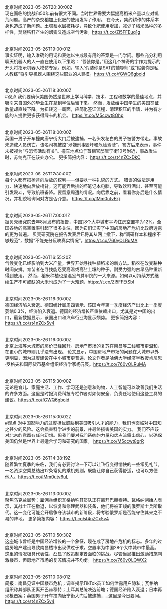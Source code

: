 北京时间2023-05-26T20:30:00Z<br>现在面临的挑战和50年前有很大不同。当时世界需要大幅提高稻米产量以应对饥荒问题。高产的杂交稻加上化肥的使用发挥了作用。
在今天，集约耕作的体系本身也造成了新问题。土壤蓄水层被耗尽，导致化肥使用增加，减少了稻米品种的多样性，焚烧秸秆产生的烟雾又造成空气污染。https://t.co/Zl5FFEuq1g<br><br><br>北京时间2023-05-26T19:00:01Z<br>事实证明，输入准确的用词和表达以生成最有用的答案是一门学问。那些充分利用聊天机器人的人一直在使用以下策略：
“假装你是。”用这几个神奇的字作为提示的开头将指示机器人模仿专家。例如，输入“假装你是SAT的辅导师”或“假装你是私人教练”将引导机器人围绕这些职业的人建模。https://t.co/fGWQ6gboid<br><br><br>北京时间2023-05-26T18:30:00Z<br>#观点 我们要确保美国仍然是世界上学习科学、技术、工程和数学的最佳地点，并吸引来自国外的毕业生在拿到学位后留下来。
然而，发放给中国学生的美国签证数量却直线下降。为扭转这一局面，应简化签证流程，清理积压的申请，并为有才能的人提供更多获得绿卡的机会。
https://t.co/M5ccwt8Ohp<br><br><br>北京时间2023-05-26T18:00:00Z<br>英国一男子开车撞向唐宁街大门后被逮捕。一名头发花白的男子被警方带走。事故未造成人员伤亡。该名司机被控“涉嫌刑事毁坏和危险驾驶”，警方后来表示，事件未被视为“与恐怖活动有关”。撞车地点位于首相官邸唐宁街10号附近，事故发生时，苏纳克正在该处办公。
更多简报内容： https://t.co/st4nZCxDkC<br><br><br>北京时间2023-05-26T17:30:00Z<br>每个人都有把椅背向后放的权利——但要以一种礼貌的方式。
错误的做法是用力、快速地向后放椅背。这可能弄后排的坏笔记本电脑，导致饮料洒出，甚至可能引发殴斗，导致航班备降。要留意周遭的情况。向后靠之前，看看你身后是什么情况，并礼貌地询问对方是否介意。 https://t.co/lMm0utvEkj<br><br><br>北京时间2023-05-26T17:00:01Z<br>据贝壳研究院去年8月发布的报告，中国28个大中城市平均住房空置率为12%。全国各地的高空置率引起了很多关注，因为它们证实了中国的房地产危机比政府透露的更为普遍。
贝壳研究院在报告发表后已将其从网上撤下，称“调研样本和程序不够规范”，数据“不能充分反映真实情况”。https://t.co/760yOLRuMA<br><br><br>北京时间2023-05-26T16:55:20Z<br>气候变化已经影响到大米产量，世界开始寻找种植稻米的新方法。稻农在改变耕种时间安排。育苗者在寻找能忍受高温或高盐土壤的种子。耐受力强的古早品种重新得到使用。
然而，稻米种植也是温室气体甲烷的一大来源。如何以可持续方式继续生产不可或缺的大米也成为了一大难题。https://t.co/Zl5FFEtSbI<br><br><br>北京时间2023-05-26T16:30:00Z<br>德国经济陷入衰退。德国统计局周四表示，该国今年第一季度经济产出比上一季度萎缩0.3%，经济陷入衰退。德国的经济增长严重依赖出口，尤其是对中国的出口，最新数据显示，该国出口和汽车行业均显示颓势。
更多简报内容： https://t.co/st4nZCx5v4<br><br><br>北京时间2023-05-26T16:00:00Z<br>北京上海等大城市的房价已经回升。房地产市场的复苏在南昌等二线城市更温和，在更小的城市则几乎没有出现。
论文显示，中国房地产市场的问题在大城市以外更明显，因为过度建设在中小城市更普遍。论文作者是哈佛大学经济学教授肯尼思·罗格夫和国际货币基金组织经济学家杨元辰。https://t.co/760yOLRuMA<br><br><br>北京时间2023-05-26T15:30:00Z<br>无论是育儿、家庭生活、工作、学习还是创意和购物，人工智能可以改善我们生活的许多方面。这里是时报消费科技专栏作者对如何安全、负责任地使用这些工具的建议。https://t.co/fGWQ6gboid<br><br><br>北京时间2023-05-26T15:00:02Z<br>#观点 对中国影响力的过度担忧威胁到美国吸引人才的能力，我们也面临对中国知之甚少的风险。这会损害科学进步的前景，并最终损害美国的实力。
我们不应该对北京的意图有任何幻想。但我们要对我们系统的力量和优点流露出信心，以确保美国仍然是世界上最适合学习和研究的国家。
https://t.co/M5ccwt8grR<br><br><br>北京时间2023-05-26T14:38:19Z<br>随着繁忙夏季的来临，我们有必要讨论一下可以让飞行变得愉快的一些常见礼节。一名资深空乘总结出12条常见的乘机规则，既能让你自己获得舒适，也可以方便他人。https://t.co/lMm0utv6uL<br><br><br>北京时间2023-05-26T13:00:00Z<br>聚焦乌克兰局势：雇佣兵组织瓦格纳称其部队正在离开巴赫穆特。瓦格纳创始人表示，其战士正在撤退，以恢复和修理武器和装备，他们将被正规的俄罗斯士兵所取代。这一变化可能会开启争夺该城市的新阶段，将考验俄罗斯是否能守住其来之不易的阵地。
更多简报内容： https://t.co/st4nZCx5v4<br><br><br>北京时间2023-05-26T10:50:30Z<br>这座城市曾经是中国经济增长的一个象征，现在成了房地产危机的标志。多年的过度房地产建设导致南昌楼市出现供过于求，空置率为中国28个大中城市中最高。
这里的情况极具代表性，凸显了政策制定者面临的挑战。尽管当局推出激励措施刺激楼市，但房地产市场的复苏情况并不均衡。
https://t.co/760yOLQWX2<br><br><br>北京时间2023-05-26T10:08:01Z<br>简报：南昌见证中国楼市危机；调查揭示TikTok员工如何泄露用户隐私；瓦格纳组织称其部队正离开巴赫穆特；土耳其总统决选前瞻；德国经济陷入衰退；日本再现枪击案；英国男子开车撞向唐宁街大门后被逮捕……这里是今日要闻。
https://t.co/st4nZCx5v4<br><br><br>